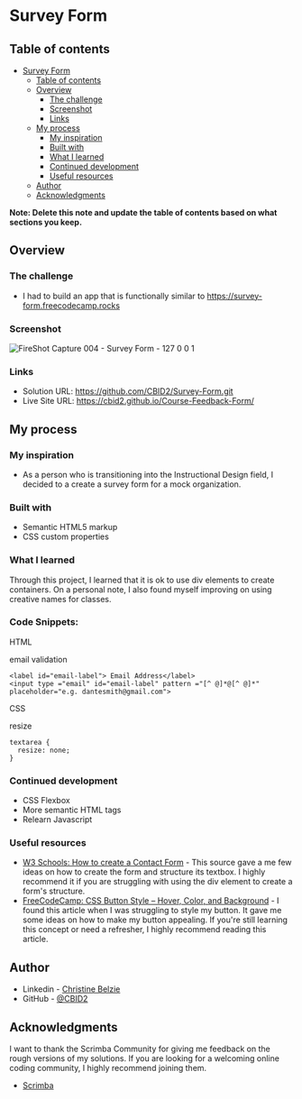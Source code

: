 # Survey Form

## Table of contents

- [Survey Form](#survey-form)
  - [Table of contents](#table-of-contents)
  - [Overview](#overview)
    - [The challenge](#the-challenge)
    - [Screenshot](#screenshot)
    - [Links](#links)
  - [My process](#my-process)
    - [My inspiration](#my-inspiration)
    - [Built with](#built-with)
    - [What I learned](#what-i-learned)
    - [Continued development](#continued-development)
    - [Useful resources](#useful-resources)
  - [Author](#author)
  - [Acknowledgments](#acknowledgments)

**Note: Delete this note and update the table of contents based on what sections you keep.**

## Overview

### The challenge

- I had to build an app that is functionally similar to https://survey-form.freecodecamp.rocks


### Screenshot

![FireShot Capture 004 - Survey Form - 127 0 0 1](https://user-images.githubusercontent.com/105683440/191130143-adb6245a-f68a-457c-b682-65b8a4271dd4.png)



### Links

- Solution URL: https://github.com/CBID2/Survey-Form.git
- Live Site URL: https://cbid2.github.io/Course-Feedback-Form/

## My process
### My inspiration
- As a person who is transitioning into the Instructional Design field, I decided to a create a survey form for a mock organization.   
### Built with
- Semantic HTML5 markup
- CSS custom properties



### What I learned

Through this project, I learned that it is ok to use div elements to create containers. On a personal note, I also found myself improving on using creative names for classes.

### Code Snippets:
HTML

email validation
```
<label id="email-label"> Email Address</label>
<input type ="email" id="email-label" pattern ="[^ @]*@[^ @]*" placeholder="e.g. dantesmith@gmail.com">
```

CSS

resize
```
textarea {
  resize: none;
}
```




### Continued development

- CSS Flexbox
- More semantic HTML tags
- Relearn Javascript 


### Useful resources

- [W3 Schools: How to create a Contact Form](https://www.w3schools.com/howto/howto_css_contact_form.asp) - This source gave a me few ideas on how to create the form and structure its textbox. I highly recommend it if you are struggling with using the div element to create a form's structure. 
- [FreeCodeCamp: CSS Button Style – Hover, Color, and Background](https://www.freecodecamp.org/news/css-button-style-hover-color-and-background/) - I found this article when I was struggling to style my button. It gave me some ideas on how to make my button appealing. If you're still learning this concept or need a refresher, I highly recommend reading this article.


## Author

- Linkedin - [Christine Belzie](https://www.linkedin.com/in/christinebelzie)
- GitHub - [@CBID2](https://github.com/CBID2)



## Acknowledgments

I want to thank the Scrimba Community for giving me feedback on the rough versions of my solutions. If you are looking for a welcoming online coding community, I highly recommend joining them.

- [Scrimba](https://scrimba.com/)
